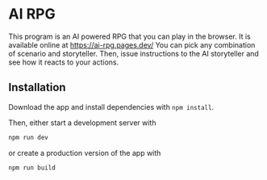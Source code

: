 # AI RPG

This program is an AI powered RPG that you can play in the browser. It is available online at https://ai-rpg.pages.dev/
You can pick any combination of scenario and storyteller.
Then, issue instructions to the AI storyteller and see how it reacts to your actions.

## Installation

Download the app and install dependencies with `npm install`.

Then, either start a development server with

```bash
npm run dev
```

or create a production version of the app with

```bash
npm run build
```